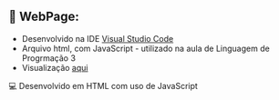 ## 🌌 WebPage:
- Desenvolvido na IDE [Visual Studio Code](https://code.visualstudio.com/)
- Arquivo html, com JavaScript - utilizado na aula de Linguagem de Progrmação 3
- Visualização [aqui](https://lacivitaa.github.io/JS_HTML_App/)
  
 💻 Desenvolvido em HTML com uso de JavaScript
